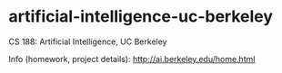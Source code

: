 # artificial-intelligence-uc-berkeley
CS 188: Artificial Intelligence, UC Berkeley

Info (homework, project details): http://ai.berkeley.edu/home.html
